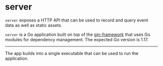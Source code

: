 <!--
Copyright 2020 - Offen Authors <hioffen@posteo.de>
SPDX-FileCopyrightText: 2020 Offen Authors

SPDX-License-Identifier: Apache-2.0
-->

# server

`server` exposes a HTTP API that can be used to record and query event data as well as static assets.

`server` is a Go application built on top of the [gin-framework][] that uses Go modules for dependency management. The expected Go version is 1.17.

[gin-framework]: https://github.com/gin-gonic/gin

---

The app builds into a single executable that can be used to run the application.
